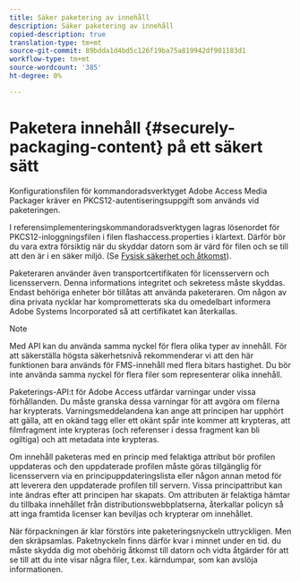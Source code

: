 ```yaml
---
title: Säker paketering av innehåll
description: Säker paketering av innehåll
copied-description: true
translation-type: tm+mt
source-git-commit: 89bdda1d4bd5c126f19ba75a819942df901183d1
workflow-type: tm+mt
source-wordcount: '385'
ht-degree: 0%

---
```



# Paketera innehåll {#securely-packaging-content} på ett säkert sätt

Konfigurationsfilen för kommandoradsverktyget Adobe Access Media Packager kräver en PKCS12-autentiseringsuppgift som används vid paketeringen.

I referensimplementeringskommandoradsverktygen lagras lösenordet för PKCS12-inloggningsfilen i filen flashaccess.properties i klartext. Därför bör du vara extra försiktig när du skyddar datorn som är värd för filen och se till att den är i en säker miljö. (Se [Fysisk säkerhet och åtkomst](../../aaxs-secure-deployment-guidelines/physical-sec-and-access.md)).

Paketeraren använder även transportcertifikaten för licensservern och licensservern. Denna informations integritet och sekretess måste skyddas. Endast behöriga enheter bör tillåtas att använda paketeraren. Om någon av dina privata nycklar har komprometterats ska du omedelbart informera Adobe Systems Incorporated så att certifikatet kan återkallas.

>[!NOTE]
>
>Med API kan du använda samma nyckel för flera olika typer av innehåll. För att säkerställa högsta säkerhetsnivå rekommenderar vi att den här funktionen bara används för FMS-innehåll med flera bitars hastighet. Du bör inte använda samma nyckel för flera filer som representerar olika innehåll.

Paketerings-API:t för Adobe Access utfärdar varningar under vissa förhållanden. Du måste granska dessa varningar för att avgöra om filerna har krypterats. Varningsmeddelandena kan ange att principen har upphört att gälla, att en okänd tagg eller ett okänt spår inte kommer att krypteras, att filmfragment inte krypteras (och referenser i dessa fragment kan bli ogiltiga) och att metadata inte krypteras.

Om innehåll paketeras med en princip med felaktiga attribut bör profilen uppdateras och den uppdaterade profilen måste göras tillgänglig för licensservern via en principuppdateringslista eller någon annan metod för att leverera den uppdaterade profilen till servern. Vissa principattribut kan inte ändras efter att principen har skapats. Om attributen är felaktiga hämtar du tillbaka innehållet från distributionswebbplatserna, återkallar policyn så att inga framtida licenser kan beviljas och krypterar om innehållet.

När förpackningen är klar förstörs inte paketeringsnyckeln uttryckligen. Men den skräpsamlas. Paketnyckeln finns därför kvar i minnet under en tid. du måste skydda dig mot obehörig åtkomst till datorn och vidta åtgärder för att se till att du inte visar några filer, t.ex. kärndumpar, som kan avslöja informationen.
